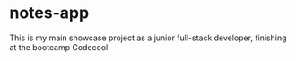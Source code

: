 # notes-app
This is my main showcase project as a junior full-stack developer, finishing at the bootcamp Codecool
